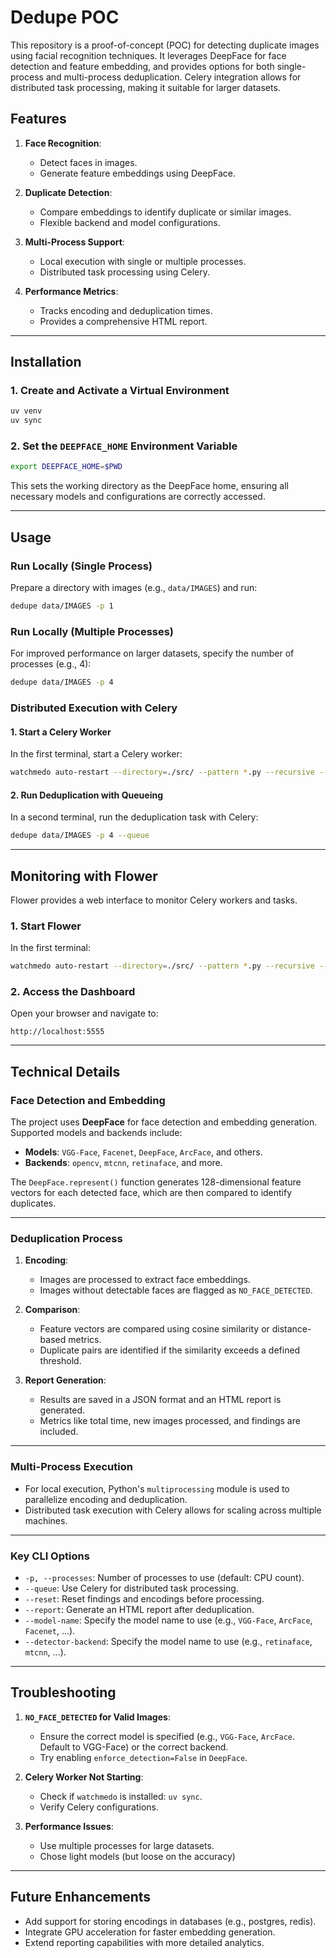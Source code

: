 # Dedupe POC

This repository is a proof-of-concept (POC) for detecting duplicate images using facial recognition techniques. It leverages DeepFace for face detection and feature embedding, and provides options for both single-process and multi-process deduplication. Celery integration allows for distributed task processing, making it suitable for larger datasets.



## Features

1. **Face Recognition**:
   - Detect faces in images.
   - Generate feature embeddings using DeepFace.

2. **Duplicate Detection**:
   - Compare embeddings to identify duplicate or similar images.
   - Flexible backend and model configurations.

3. **Multi-Process Support**:
   - Local execution with single or multiple processes.
   - Distributed task processing using Celery.

4. **Performance Metrics**:
   - Tracks encoding and deduplication times.
   - Provides a comprehensive HTML report.

---

## Installation

### 1. Create and Activate a Virtual Environment
```bash
uv venv
uv sync
```

### 2. Set the `DEEPFACE_HOME` Environment Variable
```bash
export DEEPFACE_HOME=$PWD
```

This sets the working directory as the DeepFace home, ensuring all necessary models and configurations are correctly accessed.

---

## Usage

### **Run Locally (Single Process)**

Prepare a directory with images (e.g., `data/IMAGES`) and run:
```bash
dedupe data/IMAGES -p 1
```

### **Run Locally (Multiple Processes)**

For improved performance on larger datasets, specify the number of processes (e.g., 4):
```bash
dedupe data/IMAGES -p 4
```

### **Distributed Execution with Celery**

#### 1. Start a Celery Worker
In the first terminal, start a Celery worker:
```bash
watchmedo auto-restart --directory=./src/ --pattern *.py --recursive -- celery -E -A recognizeapp.c.app worker
```

#### 2. Run Deduplication with Queueing
In a second terminal, run the deduplication task with Celery:
```bash
dedupe data/IMAGES -p 4 --queue
```

---

## Monitoring with Flower

Flower provides a web interface to monitor Celery workers and tasks.

### 1. Start Flower
In the first terminal:
```bash
watchmedo auto-restart --directory=./src/ --pattern *.py --recursive -- celery -A recognizeapp.c.app flower
```

### 2. Access the Dashboard
Open your browser and navigate to:
```
http://localhost:5555
```

---

## Technical Details

### **Face Detection and Embedding**

The project uses **DeepFace** for face detection and embedding generation. Supported models and backends include:
- **Models**: `VGG-Face`, `Facenet`, `DeepFace`, `ArcFace`, and others.
- **Backends**: `opencv`, `mtcnn`, `retinaface`, and more.

The `DeepFace.represent()` function generates 128-dimensional feature vectors for each detected face, which are then compared to identify duplicates.

---

### **Deduplication Process**

1. **Encoding**:
   - Images are processed to extract face embeddings.
   - Images without detectable faces are flagged as `NO_FACE_DETECTED`.

2. **Comparison**:
   - Feature vectors are compared using cosine similarity or distance-based metrics.
   - Duplicate pairs are identified if the similarity exceeds a defined threshold.

3. **Report Generation**:
   - Results are saved in a JSON format and an HTML report is generated.
   - Metrics like total time, new images processed, and findings are included.

---

### **Multi-Process Execution**

- For local execution, Python's `multiprocessing` module is used to parallelize encoding and deduplication.
- Distributed task execution with Celery allows for scaling across multiple machines.

---

### **Key CLI Options**

- `-p, --processes`: Number of processes to use (default: CPU count).
- `--queue`: Use Celery for distributed task processing.
- `--reset`: Reset findings and encodings before processing.
- `--report`: Generate an HTML report after deduplication.
- `--model-name`: Specify the model name to use (e.g., `VGG-Face`, `ArcFace`, `Facenet`, ...). 
- `--detector-backend`: Specify the model name to use (e.g., `retinaface`, `mtcnn`, ...). 

---

## Troubleshooting

1. **`NO_FACE_DETECTED` for Valid Images**:
   - Ensure the correct model is specified (e.g., `VGG-Face`, `ArcFace`. Default to VGG-Face) or the correct backend.
   - Try enabling `enforce_detection=False` in `DeepFace`.

2. **Celery Worker Not Starting**:
   - Check if `watchmedo` is installed: `uv sync`.
   - Verify Celery configurations.

3. **Performance Issues**:
   - Use multiple processes for large datasets.
   - Chose light models (but loose on the accuracy)

---

## Future Enhancements

- Add support for storing encodings in databases (e.g., postgres, redis).
- Integrate GPU acceleration for faster embedding generation.
- Extend reporting capabilities with more detailed analytics.

